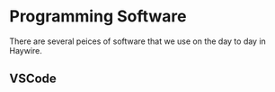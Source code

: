 # Programming Software
There are several peices of software that we use on the day to day in Haywire.
## VSCode
